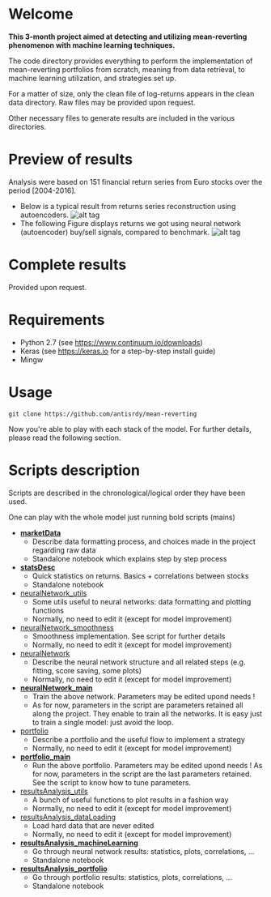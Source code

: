 # Welcome
**This 3-month project aimed at detecting and utilizing mean-reverting phenomenon with machine learning techniques.**

The code directory provides everything to perform the implementation of mean-reverting portfolios from scratch, meaning from data retrieval, to machine learning utilization, and strategies set up.

For a matter of size, only the clean file of log-returns appears in the clean data directory. Raw files may be provided upon request.

Other necessary files to generate results are included in the various directories.

# Preview of results
Analysis were based on 151 financial return series from Euro stocks over the period [2004-2016].
- Below is a typical result from returns series reconstruction using autoencoders.
![alt tag](https://github.com/antisrdy/mean-reverting/blob/master/images/returnsReconstructedCombined.PNG)
- The following Figure displays returns we got using neural network (autoencoder) buy/sell signals, compared to benchmark.
![alt tag](https://github.com/antisrdy/mean-reverting/blob/master/images/returns.png)

# Complete results
Provided upon request.

# Requirements
* Python 2.7 (see https://www.continuum.io/downloads)
* Keras (see https://keras.io for a step-by-step install guide)
* Mingw

# Usage
~~~
git clone https://github.com/antisrdy/mean-reverting
~~~
Now you're able to play with each stack of the model. For further details, please read the following section.

# Scripts description
Scripts are described in the chronological/logical order they have been used.

One can play with the whole model just running bold scripts (mains)
* **[marketData](./code/marketData.ipynb)**
    * Describe data formatting process, and choices made in the project regarding raw data
    * Standalone notebook which explains step by step process
* **[statsDesc](./code/statsDesc.ipynb)**
    * Quick statistics on returns. Basics + correlations between stocks
    * Standalone notebook
* [neuralNetwork_utils](./code/neuralNetwork_utils.py)
    * Some utils useful to neural networks: data formatting and plotting functions
    * Normally, no need to edit it (except for model improvement)
* [neuralNetwork_smoothness](./code/neuralNetwork_smoothness.py)
    * Smoothness implementation. See script for further details
    * Normally, no need to edit it (except for model improvement)
* [neuralNetwork](./code/neuralNetwork.py)
    * Describe the neural network structure and all related steps (e.g. fitting, score saving, some plots)
    * Normally, no need to edit it (except for model improvement)
* **[neuralNetwork_main](./code/neuralNetwork_main.py)**
    * Train the above network. Parameters may be edited upond needs !
    * As for now, parameters in the script are parameters retained all along the project. They enable to train all the networks. It is easy just to train a single model: just avoid the loop.
* [portfolio](./code/portfolio.py)
    * Describe a portfolio and the useful flow to implement a strategy
    * Normally, no need to edit it (except for model improvement)
* **[portfolio_main](./code/portfolio_main.py)**
    * Run the above portfolio. Parameters may be edited upond needs ! As for now, parameters in the script are the last parameters retained. See the script to know how to tune parameters.
* [resultsAnalysis_utils](./code/resultsAnalysis_utils.py)
    * A bunch of useful functions to plot results in a fashion way
    * Normally, no need to edit it (except for model improvement)
* [resultsAnalysis_dataLoading](./code/resultsAnalysis_dataLoading.py)
    * Load hard data that are never edited
    * Normally, no need to edit it (except for model improvement)
* **[resultsAnalysis_machineLearning](./code/resultsAnalysis_machineLearning.ipynb)**
    * Go through neural network results: statistics, plots, correlations, ...
    * Standalone notebook
* **[resultsAnalysis_portfolio](./code/resultsAnalysis_portfolio.ipynb)**
    * Go through portfolio results: statistics, plots, correlations, ...
    * Standalone notebook
